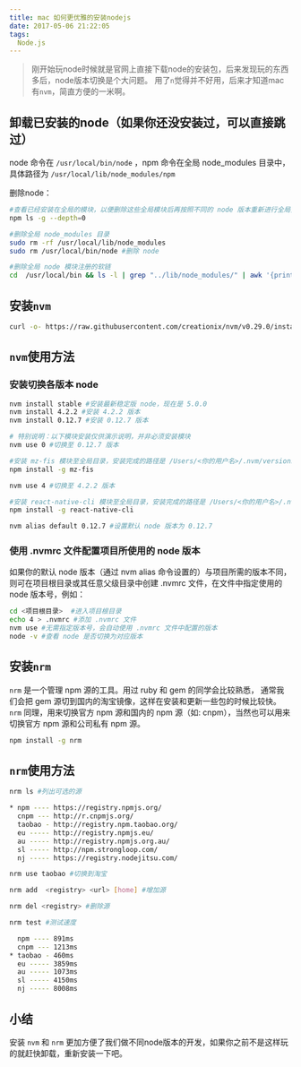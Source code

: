 ```yaml
---
title: mac 如何更优雅的安装nodejs
date: 2017-05-06 21:22:05
tags:
  Node.js
---
```


> 刚开始玩node时候就是官网上直接下载node的安装包，后来发现玩的东西多后，node版本切换是个大问题。
 用了`n`觉得并不好用，后来才知道mac有`nvm`，简直方便的一米啊。
 
## 卸载已安装的node（如果你还没安装过，可以直接跳过）

node 命令在 `/usr/local/bin/node` ，npm 命令在全局 node_modules 目录中，具体路径为 `/usr/local/lib/node_modules/npm`

删除node：
```bash
#查看已经安装在全局的模块，以便删除这些全局模块后再按照不同的 node 版本重新进行全局安装
npm ls -g --depth=0 

#删除全局 node_modules 目录
sudo rm -rf /usr/local/lib/node_modules 
sudo rm /usr/local/bin/node #删除 node

#删除全局 node 模块注册的软链
cd  /usr/local/bin && ls -l | grep "../lib/node_modules/" | awk '{print $9}'| xargs rm 
```

## 安装`nvm`

```bash
curl -o- https://raw.githubusercontent.com/creationix/nvm/v0.29.0/install.sh | bash
```

## `nvm`使用方法

### 安装切换各版本 node

```bash
nvm install stable #安装最新稳定版 node，现在是 5.0.0
nvm install 4.2.2 #安装 4.2.2 版本
nvm install 0.12.7 #安装 0.12.7 版本

# 特别说明：以下模块安装仅供演示说明，并非必须安装模块
nvm use 0 #切换至 0.12.7 版本

#安装 mz-fis 模块至全局目录，安装完成的路径是 /Users/<你的用户名>/.nvm/versions/node/v0.12.7/lib/mz-fis
npm install -g mz-fis 

nvm use 4 #切换至 4.2.2 版本

#安装 react-native-cli 模块至全局目录，安装完成的路径是 /Users/<你的用户名>/.nvm/versions/node/v4.2.2/lib/react-native-cli
npm install -g react-native-cli 

nvm alias default 0.12.7 #设置默认 node 版本为 0.12.7
```

### 使用 .nvmrc 文件配置项目所使用的 node 版本

如果你的默认 node 版本（通过 nvm alias 命令设置的）与项目所需的版本不同，则可在项目根目录或其任意父级目录中创建 .nvmrc 文件，在文件中指定使用的 node 版本号，例如：

```bash
cd <项目根目录>  #进入项目根目录
echo 4 > .nvmrc #添加 .nvmrc 文件
nvm use #无需指定版本号，会自动使用 .nvmrc 文件中配置的版本
node -v #查看 node 是否切换为对应版本
```

## 安装`nrm`
`nrm` 是一个管理 npm 源的工具。用过 ruby 和 gem 的同学会比较熟悉，
通常我们会把 gem 源切到国内的淘宝镜像，这样在安装和更新一些包的时候比较快。
`nrm` 同理，用来切换官方 npm 源和国内的 npm 源（如: cnpm），当然也可以用来切换官方 npm 源和公司私有 npm 源。

```bash
npm install -g nrm
```

## `nrm`使用方法
```bash
nrm ls #列出可选的源

* npm ---- https://registry.npmjs.org/
  cnpm --- http://r.cnpmjs.org/
  taobao - http://registry.npm.taobao.org/
  eu ----- http://registry.npmjs.eu/
  au ----- http://registry.npmjs.org.au/
  sl ----- http://npm.strongloop.com/
  nj ----- https://registry.nodejitsu.com/

nrm use taobao #切换到淘宝

nrm add  <registry> <url> [home] #增加源

nrm del <registry> #删除源

nrm test #测试速度 

  npm ---- 891ms
  cnpm --- 1213ms
* taobao - 460ms
  eu ----- 3859ms
  au ----- 1073ms
  sl ----- 4150ms
  nj ----- 8008ms
```

## 小结

安装 `nvm` 和 `nrm` 更加方便了我们做不同node版本的开发，如果你之前不是这样玩的就赶快卸载，重新安装一下吧。
